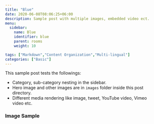 ```yaml
---
title: "Blue"
date: 2020-06-08T08:06:25+06:00
description: Sample post with multiple images, embedded video ect.
menu:
  sidebar:
    name: Blue 
    identifier: blue
    parent: rooms
    weight: 10

tags: ["Markdown","Content Organization","Multi-lingual"]
categories: ["Basic"]
---
```


This sample post tests the followings:

- Category, sub-category nesting in the sidebar.
- Hero image and other images are in `images` folder inside this post directory.
- Different media rendering like image, tweet, YouTube video, Vimeo video etc.

### Image Sample